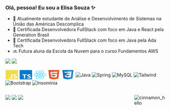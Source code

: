 ### Olá, pessoa! Eu sou a Elisa Souza ✨


- 🔭 Atualmente estudante de Análise e Desenvolvimento de Sistemas na União das Américas Descomplica
- 🌱 Certificada Desenvolvedora FullStack com foco em Java e React pela Generation Brasil
- 🌱 Certificada Desenvolvedora FullStack com foco em Java pela Ada Tech
- 🔜 Futura aluna da Escola da Nuvem para o curso Fundamentos AWS

<div>
  <a hrf="https://github.com/ElisaSouzaaa">
  <img height="180em" src="https://github-readme-stats.vercel.app/api?username=ElisaSouzaaa&show_icons=true&theme=radical">
  <img height="180em" src="https://github-readme-stats.vercel.app/api/top-langs/?username=anuraghazra&layout=donut&theme=radical">
</div>



<div style="display: inline_block"><br>
  <img align="center" alt="Js" height="30" width="40" src="https://raw.githubusercontent.com/devicons/devicon/master/icons/javascript/javascript-plain.svg">
  <img align="center" alt="Ts" height="30" width="40" src="https://raw.githubusercontent.com/devicons/devicon/master/icons/typescript/typescript-plain.svg">
  <img align="center" alt="React" height="30" width="40" src="https://raw.githubusercontent.com/devicons/devicon/master/icons/react/react-original.svg">
  <img align="center" alt="HTML" height="30" width="40" src="https://raw.githubusercontent.com/devicons/devicon/master/icons/html5/html5-original.svg">
  <img align="center" alt="CSS" height="30" width="40" src="https://raw.githubusercontent.com/devicons/devicon/master/icons/css3/css3-original.svg">
  <img align="center" alt="Java" height="50" width="40" src="https://cdn.jsdelivr.net/gh/devicons/devicon@latest/icons/java/java-original-wordmark.svg">
  <img align="center" alt="Spring" height="50" width="40" src="https://cdn.jsdelivr.net/gh/devicons/devicon@latest/icons/spring/spring-original-wordmark.svg">
  <img align="center" alt="MySQL" height="50" width="40" src="https://cdn.jsdelivr.net/gh/devicons/devicon@latest/icons/mysql/mysql-plain-wordmark.svg">
  <img align="center" alt="Tailwind" height="50" width="40" src="https://cdn.jsdelivr.net/gh/devicons/devicon@latest/icons/tailwindcss/tailwindcss-original.svg">
  <img align="center" alt="Bootstrap" height="50" width="40" src="https://cdn.jsdelivr.net/gh/devicons/devicon@latest/icons/bootstrap/bootstrap-original-wordmark.svg">
  <img align="center" alt="Insominia" height="50" width="40" src="https://cdn.jsdelivr.net/gh/devicons/devicon@latest/icons/insomnia/insomnia-original.svg">
</div>

  
  ##
 
<div> 
  <a href="https://instagram.com/elisasouza_dev" target="_blank"><img src="https://img.shields.io/badge/-Instagram-%23E4405F?style=for-the-badge&logo=instagram&logoColor=white" target="_blank"></a>
  <a href = "mailto:contato.elisasouza@hotmail.com"><img src="https://img.shields.io/badge/-Email-%23333?style=for-the-badge&logo=gmail&logoColor=white" target="_blank"></a>
  <a href="https://www.linkedin.com/in/elisa-souzaa/" target="_blank"><img src="https://img.shields.io/badge/-LinkedIn-%230077B5?style=for-the-badge&logo=linkedin&logoColor=white" target="_blank"></a>

<img align="right" alt="cinnamon_hello" height="100" width="100" src="https://i.pinimg.com/originals/0e/30/a0/0e30a0c8e412f0e6aaeb58b32238441c.gif">
  
</div>

